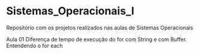 # Sistemas_Operacionais_I
Repositório com os projetos realizados nas aulas de Sistemas Operacionais

Aula 01
  Diferença de tempo de execução do for com String e com Buffer.
  Entendendo o for each
 
 
